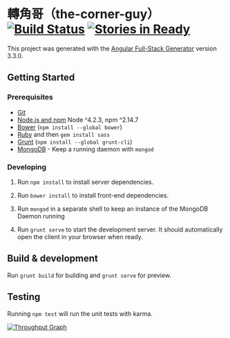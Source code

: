 # 轉角哥（the-corner-guy）[![Build Status](https://travis-ci.org/shian48263/the-corner-guy.svg?branch=master)](https://travis-ci.org/shian48263/the-corner-guy) [![Stories in Ready](https://badge.waffle.io/shian48263/the-corner-guy.svg?label=ready&title=Ready)](http://waffle.io/shian48263/the-corner-guy)

This project was generated with the [Angular Full-Stack Generator](https://github.com/DaftMonk/generator-angular-fullstack) version 3.3.0.

## Getting Started

### Prerequisites

- [Git](https://git-scm.com/)
- [Node.js and npm](nodejs.org) Node ^4.2.3, npm ^2.14.7
- [Bower](bower.io) (`npm install --global bower`)
- [Ruby](https://www.ruby-lang.org) and then `gem install sass`
- [Grunt](http://gruntjs.com/) (`npm install --global grunt-cli`)
- [MongoDB](https://www.mongodb.org/) - Keep a running daemon with `mongod`

### Developing

1. Run `npm install` to install server dependencies.

2. Run `bower install` to install front-end dependencies.

3. Run `mongod` in a separate shell to keep an instance of the MongoDB Daemon running

4. Run `grunt serve` to start the development server. It should automatically open the client in your browser when ready.

## Build & development

Run `grunt build` for building and `grunt serve` for preview.

## Testing

Running `npm test` will run the unit tests with karma.

[![Throughput Graph](https://graphs.waffle.io/shian48263/the-corner-guy/throughput.svg)](https://waffle.io/shian48263/the-corner-guy/metrics)
